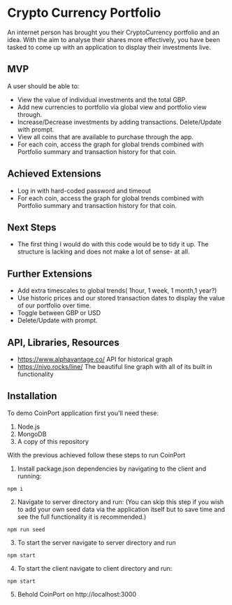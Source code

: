 # Crypto Currency Portfolio

An internet person has brought you their CryptoCurrency portfolio and an idea. With the aim to analyse their shares more effectively, you have been tasked to come up with an application to display their investments live.


## MVP

A user should be able to:

- View  the value of individual investments and the total GBP. 
- Add new currencies to portfolio via global view and portfolio view through.
- Increase/Decrease investments by adding transactions. Delete/Update with prompt.
- View all coins that are available to purchase through the app.
- For each coin, access the graph for global trends combined with Portfolio summary and transaction history for that coin.


## Achieved Extensions

- Log in with hard-coded password and timeout
- For each coin, access the graph for global trends combined with Portfolio summary and transaction history for that coin.

## Next Steps

- The first thing I would do with this code would be to tidy it up. The structure is lacking and does not make a lot of sense- at all. 

## Further Extensions

- Add extra timescales to global trends( 1hour, 1 week, 1 month,1 year?)
- Use historic prices and our stored transaction dates to display the value of our portfolio over time.
- Toggle between GBP or USD
- Delete/Update with prompt.


## API, Libraries, Resources

- https://www.alphavantage.co/ API for historical graph
- https://nivo.rocks/line/ The beautiful line graph with all of its built in functionality

## Installation
To demo CoinPort application first you'll need these:

1. Node.js
2. MongoDB
3. A copy of this repository

With the previous achieved follow these steps to run CoinPort

1. Install package.json dependencies by navigating to the client and running:
```
npm i
```
2. Navigate to server directory and run: (You can skip this step if you wish to add your own seed data via the application itself but to save time and see the full functionality it is recommended.)
```
npm run seed
```
3. To start the server navigate to server directory and run
```
npm start
```
4. To start the client navigate to client directory and run:
```
npm start
```
5. Behold CoinPort on http://localhost:3000
